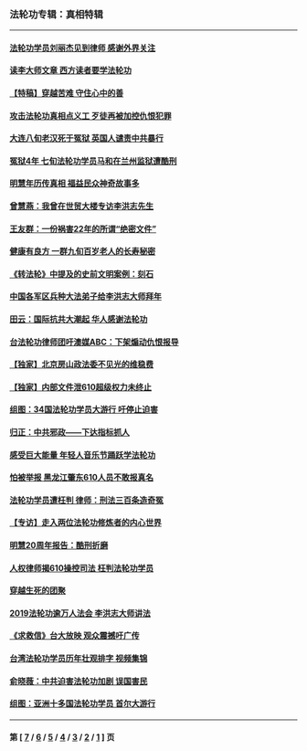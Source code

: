 ### 法轮功专辑：真相特辑
---
#### [法轮功学员刘丽杰见到律师 感谢外界关注](../../pages/nf4389/n13927012.md?04200430) 
#### [读李大师文章 西方读者要学法轮功](../../pages/nf4389/n13925142.md?04200430) 
#### [【特稿】穿越苦难 守住心中的善](../../pages/nf4389/n13784979.md?04200430) 
#### [攻击法轮功真相点义工 歹徒再被加控仇恨犯罪](../../pages/nf4389/n13601019.md?04200430) 
#### [大连八旬老汉死于冤狱 英国人谴责中共暴行](../../pages/nf4389/n13480118.md?04200430) 
#### [冤狱4年 七旬法轮功学员马和在兰州监狱遭酷刑](../../pages/nf4389/n13304688.md?04200430) 
#### [明慧年历传真相 福益民众神奇故事多](../../pages/nf4389/n13294545.md?04200430) 
#### [曾慧燕：我曾在世贸大楼专访李洪志先生](../../pages/nf4389/n12898729.md?04200430) 
#### [王友群：一份祸害22年的所谓“绝密文件”](../../pages/nf4389/n12871750.md?04200430) 
#### [健康有良方 一群九旬百岁老人的长寿秘密](../../pages/nf4389/n12847475.md?04200430) 
#### [《转法轮》中提及的史前文明案例：刻石](../../pages/nf4389/n12758577.md?04200430) 
#### [中国各军区兵种大法弟子给李洪志大师拜年](../../pages/nf4389/n12750047.md?04200430) 
#### [田云：国际抗共大潮起 华人感谢法轮功](../../pages/nf4389/n12357708.md?04200430) 
#### [台法轮功律师团吁澳媒ABC：下架煽动仇恨报导](../../pages/nf4389/n12279917.md?04200430) 
#### [【独家】北京房山政法委不见光的维稳费](../../pages/nf4389/n12031979.md?04200430) 
#### [【独家】内部文件泄610超级权力未终止](../../pages/nf4389/n12023895.md?04200430) 
#### [组图：34国法轮功学员大游行 吁停止迫害](../../pages/nf4389/n11492658.md?04200430) 
#### [归正：中共邪政——下达指标抓人](../../pages/nf4389/n11474770.md?04200430) 
#### [感受巨大能量 年轻人音乐节踊跃学法轮功](../../pages/nf4389/n11441981.md?04200430) 
#### [怕被举报 黑龙江肇东610人员不敢报真名](../../pages/nf4389/n11436499.md?04200430) 
#### [法轮功学员遭枉判 律师：刑法三百条造奇冤](../../pages/nf4389/n11433943.md?04200430) 
#### [【专访】走入两位法轮功修炼者的内心世界](../../pages/nf4389/n11415623.md?04200430) 
#### [明慧20周年报告：酷刑折磨](../../pages/nf4389/n11387954.md?04200430) 
#### [人权律师揭610操控司法 枉判法轮功学员](../../pages/nf4389/n11313370.md?04200430) 
#### [穿越生死的团聚](../../pages/nf4389/n11258922.md?04200430) 
#### [2019法轮功逾万人法会 李洪志大师讲法](../../pages/nf4389/n11265303.md?04200430) 
#### [《求救信》台大放映 观众震撼吁广传](../../pages/nf4389/n10922251.md?04200430) 
#### [台湾法轮功学员历年壮观排字 视频集锦](../../pages/nf4389/n10878789.md?04200430) 
#### [俞晓薇：中共迫害法轮功加剧 误国害民](../../pages/nf4389/n10859260.md?04200430) 
#### [组图：亚洲十多国法轮功学员 首尔大游行](../../pages/nf4389/n10781149.md?04200430) 

---
#### 第 [ [7](./7.md?04200430) / [6](./6.md?04200430) / [5](./5.md?04200430) / [4](./4.md?04200430) / [3](./3.md?04200430) / [2](./2.md?04200430) / [1](./1.md?04200430) ] 页
